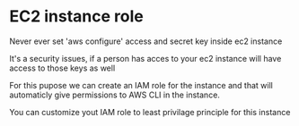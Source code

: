 # EC2 instance role

Never ever set 'aws configure' access and secret key inside ec2 instance

It's a security issues, if a person has acces to your ec2 instance will have access to those keys as well

For this pupose we can create an IAM role for the instance and that will automaticly give permissions to AWS CLI in the instance.

You can customize yout IAM role to least privilage principle for this instance